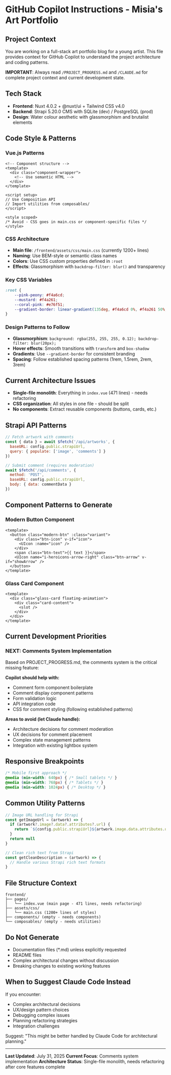 # GitHub Copilot Instructions - Misia's Art Portfolio

## Project Context
You are working on a full-stack art portfolio blog for a young artist. This file provides context for GitHub Copilot to understand the project architecture and coding patterns.

**IMPORTANT**: Always read `/PROJECT_PROGRESS.md` and `/CLAUDE.md` for complete project context and current development state.

## Tech Stack
- **Frontend**: Nuxt 4.0.2 + @nuxt/ui + Tailwind CSS v4.0
- **Backend**: Strapi 5.20.0 CMS with SQLite (dev) / PostgreSQL (prod)
- **Design**: Water colour aesthetic with glassmorphism and brutalist elements

## Code Style & Patterns

### Vue.js Patterns
```vue
<!-- Component structure -->
<template>
  <div class="component-wrapper">
    <!-- Use semantic HTML -->
  </div>
</template>

<script setup>
// Use Composition API
// Import utilities from composables/
</script>

<style scoped>
/* Avoid - CSS goes in main.css or component-specific files */
</style>
```

### CSS Architecture
- **Main file**: `/frontend/assets/css/main.css` (currently 1200+ lines)
- **Naming**: Use BEM-style or semantic class names
- **Colors**: Use CSS custom properties defined in `:root`
- **Effects**: Glassmorphism with `backdrop-filter: blur()` and transparency

### Key CSS Variables
```css
:root {
    --pink-peony: #f4a6cd;
    --mustard: #f4a261;
    --coral-pink: #e76f51;
    --gradient-border: linear-gradient(135deg, #f4a6cd 0%, #f4a261 50%, #e76f51 100%);
}
```

### Design Patterns to Follow
- **Glassmorphism**: `background: rgba(255, 255, 255, 0.12); backdrop-filter: blur(20px);`
- **Hover effects**: Smooth transitions with `transform` and `box-shadow`
- **Gradients**: Use `--gradient-border` for consistent branding
- **Spacing**: Follow established spacing patterns (1rem, 1.5rem, 2rem, 3rem)

## Current Architecture Issues
- **Single-file monolith**: Everything in `index.vue` (471 lines) - needs refactoring
- **CSS organization**: All styles in one file - should be split
- **No components**: Extract reusable components (buttons, cards, etc.)

## Strapi API Patterns
```javascript
// Fetch artwork with comments
const { data } = await $fetch('/api/artworks', {
  baseURL: config.public.strapiUrl,
  query: { populate: ['image', 'comments'] }
})

// Submit comment (requires moderation)
await $fetch('/api/comments', {
  method: 'POST',
  baseURL: config.public.strapiUrl,
  body: { data: commentData }
})
```

## Component Patterns to Generate

### Modern Button Component
```vue
<template>
  <button class="modern-btn" :class="variant">
    <div class="btn-icon" v-if="icon">
      <UIcon :name="icon" />
    </div>
    <span class="btn-text">{{ text }}</span>
    <UIcon name="i-heroicons-arrow-right" class="btn-arrow" v-if="showArrow" />
  </button>
</template>
```

### Glass Card Component
```vue
<template>
  <div class="glass-card floating-animation">
    <div class="card-content">
      <slot />
    </div>
  </div>
</template>
```

## Current Development Priorities

### **NEXT: Comments System Implementation**
Based on PROJECT_PROGRESS.md, the comments system is the critical missing feature:

**Copilot should help with:**
- Comment form component boilerplate
- Comment display component patterns
- Form validation logic
- API integration code
- CSS for comment styling (following established patterns)

**Areas to avoid (let Claude handle):**
- Architecture decisions for comment moderation
- UX decisions for comment placement
- Complex state management patterns
- Integration with existing lightbox system

## Responsive Breakpoints
```css
/* Mobile first approach */
@media (min-width: 640px) { /* Small tablets */ }
@media (min-width: 768px) { /* Tablets */ }
@media (min-width: 1024px) { /* Desktop */ }
```

## Common Utility Patterns
```javascript
// Image URL handling for Strapi
const getImageUrl = (artwork) => {
  if (artwork?.image?.data?.attributes?.url) {
    return `${config.public.strapiUrl}${artwork.image.data.attributes.url}`
  }
  return null
}

// Clean rich text from Strapi
const getCleanDescription = (artwork) => {
  // Handle various Strapi rich text formats
}
```

## File Structure Context
```
frontend/
├── pages/
│   └── index.vue (main page - 471 lines, needs refactoring)
├── assets/css/
│   └── main.css (1200+ lines of styles)
├── components/ (empty - needs components)
└── composables/ (empty - needs utilities)
```

## Do Not Generate
- Documentation files (*.md) unless explicitly requested
- README files
- Complex architectural changes without discussion
- Breaking changes to existing working features

## When to Suggest Claude Code Instead
If you encounter:
- Complex architectural decisions
- UX/design pattern choices
- Debugging complex issues
- Planning refactoring strategies
- Integration challenges

Suggest: "This might be better handled by Claude Code for architectural planning."

---

**Last Updated**: July 31, 2025
**Current Focus**: Comments system implementation
**Architecture Status**: Single-file monolith, needs refactoring after core features complete